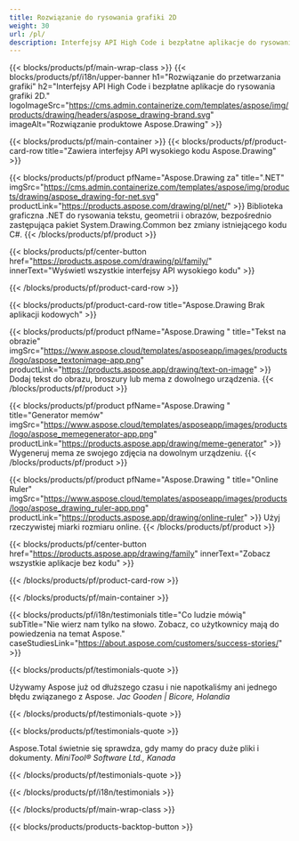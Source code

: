 ```yaml
---
title: Rozwiązanie do rysowania grafiki 2D 
weight: 30
url: /pl/
description: Interfejsy API High Code i bezpłatne aplikacje do rysowania grafiki 2D. Możliwość rysowania tekstu, linii, krzywych i figur, a także konwertowania obrazów do różnych formatów.
---
```


{{< blocks/products/pf/main-wrap-class >}}
{{< blocks/products/pf/i18n/upper-banner h1="Rozwiązanie do przetwarzania grafiki" h2="Interfejsy API High Code i bezpłatne aplikacje do rysowania grafiki 2D." logoImageSrc="https://cms.admin.containerize.com/templates/aspose/img/products/drawing/headers/aspose_drawing-brand.svg" imageAlt="Rozwiązanie produktowe Aspose.Drawing" >}}

{{< blocks/products/pf/main-container >}}
{{< blocks/products/pf/product-card-row title="Zawiera interfejsy API wysokiego kodu Aspose.Drawing" >}}

{{< blocks/products/pf/product pfName="Aspose.Drawing za" title=".NET" imgSrc="https://cms.admin.containerize.com/templates/aspose/img/products/drawing/aspose_drawing-for-net.svg" productLink="https://products.aspose.com/drawing/pl/net/" >}}
Biblioteka graficzna .NET do rysowania tekstu, geometrii i obrazów, bezpośrednio zastępująca pakiet System.Drawing.Common bez zmiany istniejącego kodu C#.
{{< /blocks/products/pf/product >}}

{{< blocks/products/pf/center-button href="https://products.aspose.com/drawing/pl/family/" innerText="Wyświetl wszystkie interfejsy API wysokiego kodu" >}}

{{< /blocks/products/pf/product-card-row >}}

{{< blocks/products/pf/product-card-row title="Aspose.Drawing Brak aplikacji kodowych" >}}

{{< blocks/products/pf/product pfName="Aspose.Drawing " title="Tekst na obrazie" imgSrc="https://www.aspose.cloud/templates/asposeapp/images/products/logo/aspose_textonimage-app.png" productLink="https://products.aspose.app/drawing/text-on-image" >}}
Dodaj tekst do obrazu, broszury lub mema z dowolnego urządzenia.
{{< /blocks/products/pf/product >}}

{{< blocks/products/pf/product pfName="Aspose.Drawing " title="Generator memów" imgSrc="https://www.aspose.cloud/templates/asposeapp/images/products/logo/aspose_memegenerator-app.png" productLink="https://products.aspose.app/drawing/meme-generator" >}}
Wygeneruj mema ze swojego zdjęcia na dowolnym urządzeniu.
{{< /blocks/products/pf/product >}}

{{< blocks/products/pf/product pfName="Aspose.Drawing " title="Online Ruler" imgSrc="https://www.aspose.cloud/templates/asposeapp/images/products/logo/aspose_drawing_ruler-app.png" productLink="https://products.aspose.app/drawing/online-ruler" >}}
Użyj rzeczywistej miarki rozmiaru online.
{{< /blocks/products/pf/product >}}

{{< blocks/products/pf/center-button href="https://products.aspose.app/drawing/family" innerText="Zobacz wszystkie aplikacje bez kodu" >}}

{{< /blocks/products/pf/product-card-row >}}

{{< /blocks/products/pf/main-container >}}

{{< blocks/products/pf/i18n/testimonials title="Co ludzie mówią" subTitle="Nie wierz nam tylko na słowo. Zobacz, co użytkownicy mają do powiedzenia na temat Aspose." caseStudiesLink="https://about.aspose.com/customers/success-stories/" >}}

{{< blocks/products/pf/testimonials-quote >}}
<p class="first">
 Używamy Aspose już od dłuższego czasu i nie napotkaliśmy ani jednego błędu związanego z Aspose.
 <em>
  Jac Gooden | Bicore, Holandia
 </em>
</p>

{{< /blocks/products/pf/testimonials-quote >}}

{{< blocks/products/pf/testimonials-quote >}}
<p class="second">
 Aspose.Total świetnie się sprawdza, gdy mamy do pracy duże pliki i dokumenty.
 <em>
  MiniTool® Software Ltd., Kanada
 </em>
</p>

{{< /blocks/products/pf/testimonials-quote >}}

{{< /blocks/products/pf/i18n/testimonials >}}

{{< /blocks/products/pf/main-wrap-class >}}

{{< blocks/products/products-backtop-button >}}
